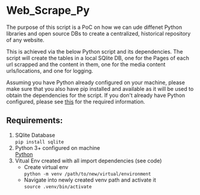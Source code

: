 # Web_Scrape_Py
The purpose of this script is a PoC on how we can ude diffenet Python libraries and open source DBs to create a centralized, historical repository of any website.  

This is achieved via the below Python script and its dependencies. The script will create the tables in a local SQlite DB, one for the Pages of each url scrapped and the content in them, one for the media content urls/locations, and one for logging.  

Assuming you have Python already configured on your machine, please make sure that you also have pip installed and available as it will be used to obtain the dependencies for the script. If you don't already have Python configured, please see [this](https://www.howtogeek.com/197947/how-to-install-python-on-windows/) for the required information.  

## Requirements:

1. SQlite Database  
    `pip install sqlite`
2. Python 3+ configured on machine  
    [Python](http://www.python.org)
3. Vitual Env created with all import dependencies (see code)  
    - Create virtual env  
        `python -m venv /path/to/new/virtual/environment`  
    - Navigate into newly created venv path and activate it  
        `source .venv/bin/activate`  